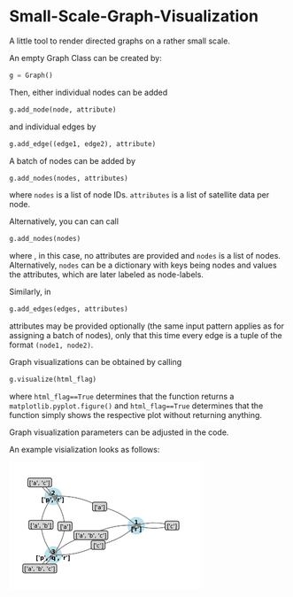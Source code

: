 # Small-Scale-Graph-Visualization
A little tool to render directed graphs on a rather small scale.

An empty Graph Class can be created by:

```python
g = Graph()
```

Then, either individual nodes can be added 

```python
g.add_node(node, attribute)
```

and individual edges by

```python
g.add_edge((edge1, edge2), attribute)
```

A batch of nodes can be added by 

```python
g.add_nodes(nodes, attributes)
```
where `nodes` is a list of node IDs. `attributes` is a list of satellite data per node.

Alternatively, you can can call 

```python
g.add_nodes(nodes)
```

where , in this case, no attributes are provided and `nodes` is a list of nodes. Alternatively, `nodes` can be a dictionary with keys being nodes and values the attributes, which are later labeled as node-labels.

Similarly, in 

```python
g.add_edges(edges, attributes)
```
attributes may be provided optionally (the same input pattern applies as for assigning a batch of nodes), only that this time every edge is a tuple of the format `(node1, node2)`.

Graph visualizations can be obtained by calling 

```python
g.visualize(html_flag)
```

where `html_flag==True` determines that the function returns a `matplotlib.pyplot.figure()` and `html_flag==True` determines that the function simply shows the respective plot without returning anything. 

Graph visualization parameters can be adjusted in the code. 

An example visialization looks as follows:

![expl_img][img_link]

[img_link]: https://github.com/Bick95/Small-Scale-Graph-Visualization/blob/master/img/example.png "Example Visualization"
